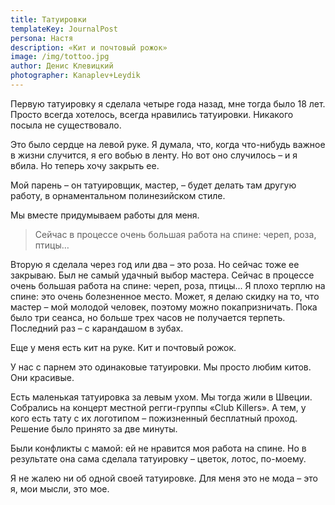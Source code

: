 ```yaml
---
title: Татуировки
templateKey: JournalPost
persona: Настя
description: «Кит и почтовый рожок»
image: /img/tottoo.jpg
author: Денис Клевицкий
photographer: Kanaplev+Leydik
---
```


Первую татуировку я сделала четыре года назад, мне тогда было 18 лет. Просто всегда хотелось, всегда нравились татуировки. Никакого посыла не существовало.

Это было сердце на левой руке. Я думала, что, когда что-нибудь важное в жизни случится, я его вобью в ленту. Но вот оно случилось – и я вбила. Но теперь хочу закрыть ее.

Мой парень – он татуировщик, мастер, – будет делать там другую работу, в орнаментальном полинезийском стиле.

Мы вместе придумываем работы для меня.

> Сейчас в процессе очень большая работа на спине: череп, роза, птицы…

Вторую я сделала через год или два – это роза. Но сейчас тоже ее закрываю. Был не самый удачный выбор мастера. Сейчас в процессе очень большая работа на спине: череп, роза, птицы... Я плохо терплю на спине: это очень болезненное место. Может, я делаю скидку на то, что мастер – мой молодой человек, поэтому можно покапризничать. Пока было три сеанса, но больше трех часов не получается терпеть. Последний раз – с карандашом в зубах.

Еще у меня есть кит на руке. Кит и почтовый рожок.

У нас с парнем это одинаковые татуировки. Мы просто любим китов. Они красивые.

Есть маленькая татуировка за левым ухом. Мы тогда жили в Швеции. Собрались на концерт местной регги-группы «Club Killers». А тем, у кого есть тату с их логотипом – пожизненный бесплатный проход. Решение было принято за две минуты.

Были конфликты с мамой: ей не нравится моя работа на спине. Но в результате она сама сделала татуировку – цветок, лотос, по-моему.

Я не жалею ни об одной своей татуировке. Для меня это не мода – это я, мои мысли, это мое.
